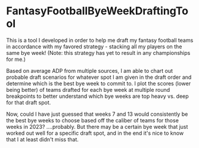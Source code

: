 # FantasyFootballByeWeekDraftingTool

This is a tool I developed in order to help me draft my fantasy football teams in accordance with my favored strategy - stacking all my players on the same bye week! (Note: this strategy has yet to result in any championships for me.)

Based on average ADP from multiple sources, I am able to chart out probable draft scenarios for whatever spot I am given in the draft order and determine which is the best bye week to commit to. I plot the scores (lower being better) of teams drafted for each bye week at multiple round breakpoints to better understand which bye weeks are top heavy vs. deep for that draft spot.

Now, could I have just guessed that weeks 7 and 13 would consistently be the best bye weeks to choose based off the caliber of teams for those weeks in 2023? ....probably. But there may be a certain bye week that just worked out well for a specific draft spot, and in the end it's nice to know that I at least didn't miss that.
